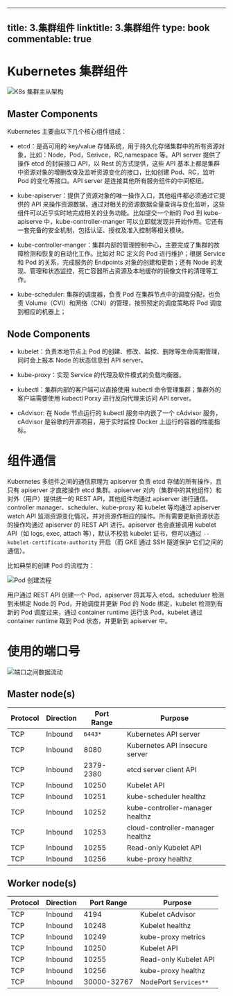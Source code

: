 
---
title: 3.集群组件
linktitle: 3.集群组件
type: book
commentable: true
---

# Kubernetes 集群组件

![K8s 集群主从架构](https://s2.ax1x.com/2020/01/04/ld7zdg.png)

## Master Components

Kubernetes 主要由以下几个核心组件组成：

- etcd：是高可用的 key/value 存储系统，用于持久化存储集群中的所有资源对象，比如：Node，Pod，Serivce，RC,namespace 等。API server 提供了操作 etcd 的封装接口 API，以 Rest 的方式提供，这些 API 基本上都是集群中资源对象的增删改查及监听资源变化的接口，比如创建 Pod、RC，监听 Pod 的变化等接口。API server 是连接其他所有服务组件的中间枢纽。

- kube-apiserver：提供了资源对象的唯一操作入口，其他组件都必须通过它提供的 API 来操作资源数据，通过对相关的资源数据全量查询与变化监听，这些组件可以近乎实时地完成相关的业务功能。比如提交一个新的 Pod 到 kube-apiserve 中，kube-controller-manger 可以立即就发现并开始作用。它还有一套完备的安全机制，包括认证、授权及准入控制等相关模块。

- kube-controller-manger：集群内部的管理控制中心，主要完成了集群的故障检测和恢复的自动化工作。比如对 RC 定义的 Pod 进行维护；根据 Service 和 Pod 的关系，完成服务的 Endpoints 对象的创建和更新；还有 Node 的发现、管理和状态监控，死亡容器所占资源及本地缓存的镜像文件的清理等工作。

- kube-scheduler: 集群的调度器，负责 Pod 在集群节点中的调度分配，也负责 Volume（CVI）和网络（CNI）的管理，按照预定的调度策略将 Pod 调度到相应的机器上；

## Node Components

- kubelet：负责本地节点上 Pod 的创建、修改、监控、删除等生命周期管理，同时会上报本 Node 的状态信息到 API server。

- kube-proxy：实现 Service 的代理及软件模式的负载均衡器。

- kubectl：集群内部的客户端可以直接使用 kubectl 命令管理集群；集群外的客户端需要使用 kubectl Porxy 进行反向代理来访问 API server。

- cAdvisor: 在 Node 节点运行的 kubectl 服务中内嵌了一个 cAdvisor 服务，cAdvisor 是谷歌的开源项目，用于实时监控 Docker 上运行的容器的性能指标。

# 组件通信

Kubernetes 多组件之间的通信原理为 apiserver 负责 etcd 存储的所有操作，且只有 apiserver 才直接操作 etcd 集群。apiserver 对内（集群中的其他组件）和对外（用户）提供统一的 REST API，其他组件均通过 apiserver 进行通信。controller manager、scheduler、kube-proxy 和 kubelet 等均通过 apiserver watch API 监测资源变化情况，并对资源作相应的操作。所有需要更新资源状态的操作均通过 apiserver 的 REST API 进行。apiserver 也会直接调用 kubelet API（如 logs, exec, attach 等），默认不校验 kubelet 证书，但可以通过 `--kubelet-certificate-authority` 开启（而 GKE 通过 SSH 隧道保护 它们之间的通信）。

比如典型的创建 Pod 的流程为：

![Pod 创建流程](https://i.postimg.cc/TPpwpQsn/image.png)

用户通过 REST API 创建一个 Pod，apiserver 将其写入 etcd。scheduluer 检测到未绑定 Node 的 Pod，开始调度并更新 Pod 的 Node 绑定，kubelet 检测到有新的 Pod 调度过来，通过 container runtime 运行该 Pod，kubelet 通过 container runtime 取到 Pod 状态，并更新到 apiserver 中。

# 使用的端口号

![端口之间数据流动](https://i.postimg.cc/yxX6wGJC/image.png)

## Master node(s)

| Protocol | Direction | Port Range | Purpose                          |
| -------- | --------- | ---------- | -------------------------------- |
| TCP      | Inbound   | `6443*`    | Kubernetes API server            |
| TCP      | Inbound   | 8080       | Kubernetes API insecure server   |
| TCP      | Inbound   | 2379-2380  | etcd server client API           |
| TCP      | Inbound   | 10250      | Kubelet API                      |
| TCP      | Inbound   | 10251      | kube-scheduler healthz           |
| TCP      | Inbound   | 10252      | kube-controller-manager healthz  |
| TCP      | Inbound   | 10253      | cloud-controller-manager healthz |
| TCP      | Inbound   | 10255      | Read-only Kubelet API            |
| TCP      | Inbound   | 10256      | kube-proxy healthz               |

## Worker node(s)

| Protocol | Direction | Port Range  | Purpose               |
| -------- | --------- | ----------- | --------------------- |
| TCP      | Inbound   | 4194        | Kubelet cAdvisor      |
| TCP      | Inbound   | 10248       | Kubelet healthz       |
| TCP      | Inbound   | 10249       | kube-proxy metrics    |
| TCP      | Inbound   | 10250       | Kubelet API           |
| TCP      | Inbound   | 10255       | Read-only Kubelet API |
| TCP      | Inbound   | 10256       | kube-proxy healthz    |
| TCP      | Inbound   | 30000-32767 | NodePort `Services**` |

    